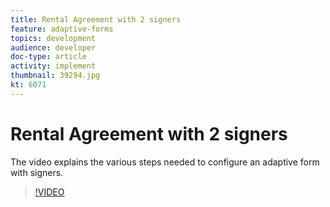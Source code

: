 ```yaml
---
title: Rental Agreement with 2 signers
feature: adaptive-forms
topics: development
audience: developer
doc-type: article
activity: implement
thumbnail: 39294.jpg
kt: 6071
---
```

# Rental Agreement with 2 signers


The video explains the various steps needed to configure an adaptive form with signers.

>[!VIDEO](https://video.tv.adobe.com/v/39294/?quality=9&learn=on)